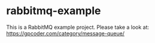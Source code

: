 # rabbitmq-example

This is a RabbitMQ example project. Please take a look at: https://gpcoder.com/category/message-queue/
